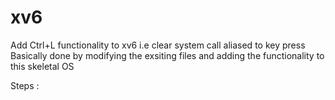# xv6
Add Ctrl+L functionality to xv6 i.e clear system call aliased to key press
Basically done by modifying the exsiting files and adding the functionality to this skeletal OS

Steps :
